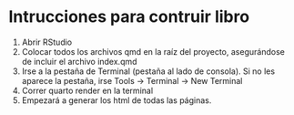 # Intrucciones para contruir libro

1. Abrir RStudio
2. Colocar todos los archivos qmd en la raíz del proyecto, asegurándose de incluir el archivo index.qmd
3. Irse a la pestaña de Terminal (pestaña al lado de consola). Si no les aparece la pestaña, irse Tools -> Terminal -> New Terminal
4. Correr quarto render en la terminal
5. Empezará a generar los html de todas las páginas.